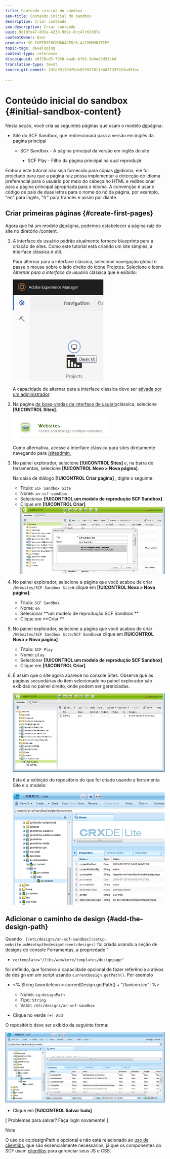 ```yaml
---
title: Conteúdo inicial do sandbox
seo-title: Conteúdo inicial do sandbox
description: Criar conteúdo
seo-description: Criar conteúdo
uuid: 9810fe47-8d1a-4238-9b9c-0cc47c63d97a
contentOwner: User
products: SG_EXPERIENCEMANAGER/6.4/COMMUNITIES
topic-tags: developing
content-type: reference
discoiquuid: e8f28cd5-7950-4aab-bf62-3d4ed3d33cbd
translation-type: tm+mt
source-git-commit: 2d1e39120d79de029927011d48f7397b53ad91bc

---
```



# Conteúdo inicial do sandbox {#initial-sandbox-content}

Nesta seção, você cria as seguintes páginas que usam o modelo [de](initial-app.md#createthepagetemplate)página:

* Site do SCF Sandbox, que redirecionará para a versão em inglês da página principal

   * SCF Sandbox - A página principal da versão em inglês do site

      * SCF Play - Filho da página principal na qual reproduzir

Embora este tutorial não seja fornecido para cópias [de](../../help/sites-administering/tc-prep.md)idioma, ele foi projetado para que a página raiz possa implementar a detecção do idioma preferencial para o usuário por meio do cabeçalho HTML e redirecionar para a página principal apropriada para o idioma. A convenção é usar o código de país de duas letras para o nome do nó da página, por exemplo, &quot;en&quot; para inglês, &quot;fr&quot; para francês e assim por diante.

## Criar primeiras páginas {#create-first-pages}

Agora que há um modelo [de](initial-app.md#createthepagetemplate)página, podemos estabelecer a página raiz do site no diretório /content.

1. A interface de usuário padrão atualmente fornece blueprints para a criação de sites. Como este tutorial está criando um site simples, a interface clássica é útil.

   Para alternar para a interface clássica, selecione navegação global e passe o mouse sobre o lado direito do ícone Projetos. Selecione o ícone *Alternar para a interface de usuário* clássica que é exibido:

   ![chlimage_1-36](assets/chlimage_1-36.png)

   A capacidade de alternar para a interface clássica deve ser [ativada por um administrador](../../help/sites-administering/enable-classic-ui.md).

1. Na página [de boas-vindas da interface de usuário](http://localhost:4502/welcome.html)clássica, selecione **[!UICONTROL Sites]**.

   ![chlimage_1-37](assets/chlimage_1-37.png)

   Como alternativa, acesse a interface clássica para sites diretamente navegando para [/siteadmin.](http://localhost:4502/siteadmin)

1. No painel explorador, selecione **[!UICONTROL Sites]** e, na barra de ferramentas, selecione **[!UICONTROL Novo > Nova página]**.

   Na caixa de diálogo **[!UICONTROL Criar página]** , digite o seguinte:

   * Título: `SCF Sandbox Site`
   * Nome: `an-scf-sandbox`
   * Selecionar **[!UICONTROL um modelo de reprodução SCF Sandbox]**
   * Clique em **[!UICONTROL Criar]**
   ![chlimage_1-38](assets/chlimage_1-38.png)

1. No painel explorador, selecione a página que você acabou de criar `/Websites/SCF Sandbox Site`e clique em **[!UICONTROL Nova > Nova página]**:

   * Título: `SCF Sandbox`
   * Nome: `en`
   * Selecionar **um modelo de reprodução SCF Sandbox **
   * Clique em **Criar **

1. No painel explorador, selecione a página que você acabou de criar `/Websites/SCF Sandbox Site/SCF Sandbox`e clique em **[!UICONTROL Nova > Nova página]**

   * Título: `SCF Play`
   * Nome: `play`
   * Selecionar **[!UICONTROL um modelo de reprodução SCF Sandbox]**
   * Clique em **[!UICONTROL Criar]**

1. É assim que o site agora aparece no console Sites. Observe que as páginas secundárias do item selecionado no painel explorador são exibidas no painel direito, onde podem ser gerenciadas.

   ![chlimage_1-39](assets/chlimage_1-39.png)

   Esta é a exibição do repositório do que foi criado usando a ferramenta Site e o modelo:

   ![chlimage_1-40](assets/chlimage_1-40.png)

## Adicionar o caminho de design {#add-the-design-path}

Quando ` [/etc/designs/an-scf-sandbox](setup-website.md#setupthedesigntreeetcdesigns)` foi criada usando a seção de designs do console Ferramentas, a propriedade &quot;

* `cq:template="/libs/wcm/core/templates/designpage"`

foi definido, que fornece a capacidade opcional de fazer referência a ativos de design em um script usando `currentDesign.getPath()`. Por exemplo

* &lt;% String favoriteIcon = currentDesign.getPath() + &quot;/favicon.ico&quot;; %>


   * Nome: `cq:designPath`
   * Tipo: `String`
   * Valor: `/etc/designs/an-scf-sandbox`

* Clique no verde `[+] Add`

O repositório deve ser exibido da seguinte forma:

![chlimage_1-41](assets/chlimage_1-41.png)

* Clique em **[!UICONTROL Salvar tudo]**

[ Problemas para salvar? Faça login novamente! ]

>[!NOTE]
>
>O uso de cq:designPath é opcional e não está relacionado ao [uso de clientlibs](develop-app.md#includeclientlibsintemplate), que são essencialmente necessários, já que os componentes do SCF usam [clientlibs](client-customize.md#clientlibs-for-scf) para gerenciar seus JS e CSS.

